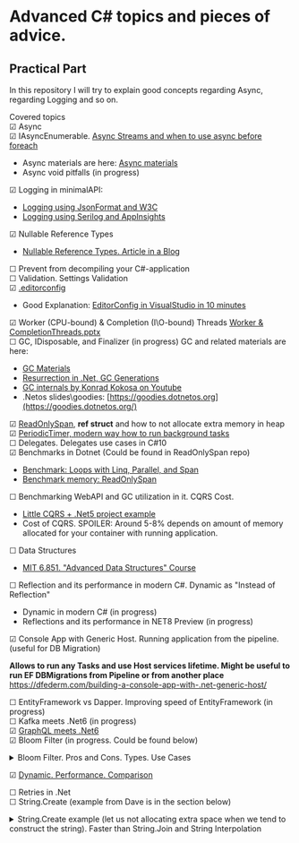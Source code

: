 # Advanced C# topics and pieces of advice.
## Practical Part
In this repository I will try to explain good concepts regarding Async, regarding Logging and so on.

Covered topics  
&#9745; Async  
&#9745; IAsyncEnumerable. [Async Streams and when to use async before foreach](https://learn.microsoft.com/en-us/answers/questions/1046784/c-async-streams-when-to-use-await-before-foreach)  
  - Async materials are here: [Async materials](https://github.com/Glareone/C-Advices/tree/main/Async/Async_Mistakes)  
  - Async void pitfalls (in progress)

&#9745; Logging in minimalAPI: 
  - [Logging using JsonFormat and W3C](https://github.com/Glareone/Minimal-API-.Net6/blob/main/Chapters/MinimalAPI/Chapter05-Logging)  
  - [Logging using Serilog and AppInsights](https://github.com/Glareone/Minimal-API-.Net6/tree/main/Chapters/MinimalAPI/Chapter05-Logging-Serilog)

&#9745; Nullable Reference Types   
  - [Nullable Reference Types. Article in a Blog](https://thecodeblogger.com/2022/05/26/getting-started-on-nullable-reference-types/)  

&#9744; Prevent from decompiling your C#-application  
&#9744; Validation. Settings Validation  
&#9745; [.editorconfig](https://github.com/Glareone/C-Advices/tree/main/editorconfig/BlazorAppWithEditorConfig)
  - Good Explanation: [EditorConfig in VisualStudio in 10 minutes](https://www.youtube.com/watch?v=CQW5b58mPdg)

&#9745; Worker (CPU-bound) & Completion (I\O-bound) Threads  [Worker & CompletionThreads.pptx](https://github.com/Glareone/Advanced-C-topics-and-advices/files/8886222/Worker.CompletionThreads.pptx)  
&#9744; GC, IDisposable, and Finalizer (in progress) GC and related materials are here: 
  - [GC Materials](https://github.com/Glareone/C-Advices/tree/main/GC,%20IDisposable,%20Finalizer)  
  - [Resurrection in .Net, GC Generations](https://medium.com/@vasylsenko/resurrection-in-net-framework-e6c8108e2122)
  - [GC internals by Konrad Kokosa on Youtube](https://www.youtube.com/watch?v=8i1Nv7wGsjk&list=PLpUkQYy-K8Y-wYcDgDXKhfs6OT8fFQtVm)
  - .Netos slides\goodies: [https://goodies.dotnetos.org](https://goodies.dotnetos.org/)  

&#9745; [ReadOnlySpan](https://github.com/Glareone/C-Advices/tree/main/ReadOnlySpan), **ref struct** and how to not allocate extra memory in heap   
&#9745; [PeriodicTimer, modern way how to run background tasks](https://github.com/Glareone/C-Advices/tree/main/PeriodicTimer/PeriodicTimer)  
&#9744; Delegates. Delegates use cases in C#10  
&#9745; Benchmarks in Dotnet (Could be found in ReadOnlySpan repo)  
  - [Benchmark: Loops with Linq, Parallel, and Span](https://github.com/Glareone/C-Advices/tree/main/Benchmarking/Looping-Foreach-Others/BenchmarkForDifferentLoops/BenchmarkForDifferentLoops)  
  - [Benchmark memory: ReadOnlySpan](https://github.com/Glareone/C-Advices/tree/main/ReadOnlySpan/Repo)  
  
&#9744;  Benchmarking WebAPI and GC utilization in it. CQRS Cost. 
  - [Little CQRS + .Net5 project example](https://github.com/Glareone/CQRS-with-MediatR-.Net5)
  - Cost of CQRS. SPOILER: Around 5-8% depends on amount of memory allocated for your container with running application.

&#9744; Data Structures
  - [MIT 6.851. "Advanced Data Structures" Course](https://www.youtube.com/watch?v=T0yzrZL1py0&list=PLUl4u3cNGP61hsJNdULdudlRL493b-XZf)

&#9744; Reflection and its performance in modern C#. Dynamic as "Instead of Reflection"
  - Dynamic in modern C# (in progress)
  - Reflections and its performance in NET8 Preview (in progress)
 
&#9745; Console App with Generic Host. Running application from the pipeline. (useful for DB Migration)

**Allows to run any Tasks and use Host services lifetime. Might be useful to run EF DBMigrations from Pipeline or from another place**
https://dfederm.com/building-a-console-app-with-.net-generic-host/

&#9744; EntityFramework vs Dapper. Improving speed of EntityFramework  (in progress)  
&#9744; Kafka meets .Net6  (in progress)  
&#9745; [GraphQL meets .Net6](https://github.com/Glareone/GraphQL-meets-.Net6)   
&#9745; Bloom Filter (in progress. Could be found below)

<details>
<summary>Bloom Filter. Pros and Cons. Types. Use Cases</summary>
  
## Use Cases
![image](https://github.com/Glareone/Advanced-Csharp-topics/assets/4239376/a797c7cd-7c1b-424f-962a-3f679b2a5901)

## Pros
![image](https://github.com/Glareone/Advanced-Csharp-topics/assets/4239376/96e86891-641a-43ec-b004-eaf936373d0c)
 
## Cons
![image](https://github.com/Glareone/Advanced-Csharp-topics/assets/4239376/88d10779-5ba2-4ce7-a88a-1f1e8f807f51)
</details>

&#9745; [Dynamic. Performance. Comparison](https://github.com/Glareone/Advanced-Csharp-topics/blob/main/dynamic-performance/ConsoleApp1/README.md)  

&#9744; Retries in .Net  
&#9744; String.Create (example from Dave is in the section below) 
<details>
<summary>String.Create example (let us not allocating extra space when we tend to construct the string). Faster than String.Join and String Interpolation</summary>

![image](https://github.com/Glareone/Grokking-Algorithms-LeetCode-DesignGurus/assets/4239376/2dc93afb-7605-4c19-a6a0-d654e025cea1)
</details>
